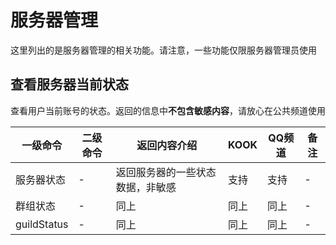 # 服务器管理

这里列出的是服务器管理的相关功能。请注意，一些功能仅限服务器管理员使用

## 查看服务器当前状态

查看用户当前账号的状态。返回的信息中**不包含敏感内容**，请放心在公共频道使用

| 一级命令        | 二级命令 | 返回内容介绍           | KOOK | QQ频道 | 备注 |
|-------------|------|------------------|------|------|----|
| 服务器状态       | -    | 返回服务器的一些状态数据，非敏感 | 支持   | 支持   | -  |
| 群组状态        | -    | 同上               | 同上   | 同上   | -  |
| guildStatus | -    | 同上               | 同上   | 同上   | -  |